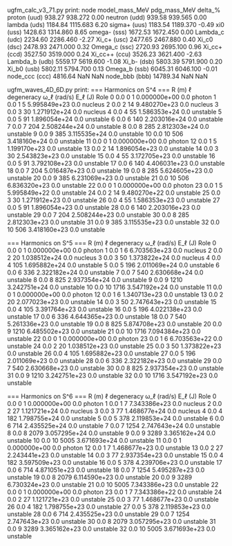 ugfm_calc_v3_71.py print:
          node  model_mass_MeV  pdg_mass_MeV  delta_%
  proton (uud)          938.27       938.272     0.00
 neutron (udd)          939.58       939.565     0.00
  lambda (uds)         1184.84      1115.683     6.20
  sigma+ (uus)         1183.54      1189.370    -0.49
     xi0 (uss)         1428.63      1314.860     8.65
  omega- (sss)         1672.53      1672.450     0.00
Lambda_c (udc)         2234.60      2286.460    -2.27
   Xi_c+ (usc)         2477.65      2467.880     0.40
   Xi_c0 (dsc)         2478.93      2471.000     0.32
 Omega_c (ssc)         2720.93      2695.100     0.96
  Xi_cc+ (ccd)         3527.50      3519.000     0.24
 Xi_cc++ (ccu)         3526.23      3621.400    -2.63
Lambda_b (udb)         5559.17      5619.600    -1.08
   Xi_b- (dsb)         5803.39      5791.900     0.20
   Xi_b0 (usb)         5802.11      5794.700     0.13
 Omega_b (ssb)         6045.31      6046.100    -0.01
node_ccc (ccc)         4816.64           NaN      NaN
node_bbb (bbb)        14789.34           NaN      NaN


ugfm_waves_4D_6D.py print:
=== Harmonics on S^4 ===
    R (m)   ℓ  degeneracy   ω_ℓ (rad/s)  E_ℓ (J)      Role
0     0.0   0           1  0.000000e+00      0.0    photon
1     0.0   1           5  5.995849e+23      0.0   nucleus
2     0.0   2          14  9.480270e+23      0.0   nucleus
3     0.0   3          30  1.271912e+24      0.0   nucleus
4     0.0   4          55  1.586353e+24      0.0  unstable
5     0.0   5          91  1.896054e+24      0.0  unstable
6     0.0   6         140  2.203016e+24      0.0  unstable
7     0.0   7         204  2.508244e+24      0.0  unstable
8     0.0   8         285  2.812303e+24      0.0  unstable
9     0.0   9         385  3.115535e+24      0.0  unstable
10    0.0  10         506  3.418160e+24      0.0  unstable
11    0.0   0           1  0.000000e+00      0.0    photon
12    0.0   1           5  1.199170e+23      0.0  unstable
13    0.0   2          14  1.896054e+23      0.0  unstable
14    0.0   3          30  2.543823e+23      0.0  unstable
15    0.0   4          55  3.172705e+23      0.0  unstable
16    0.0   5          91  3.792108e+23      0.0  unstable
17    0.0   6         140  4.406031e+23      0.0  unstable
18    0.0   7         204  5.016487e+23      0.0  unstable
19    0.0   8         285  5.624605e+23      0.0  unstable
20    0.0   9         385  6.231069e+23      0.0  unstable
21    0.0  10         506  6.836320e+23      0.0  unstable
22    0.0   0           1  0.000000e+00      0.0    photon
23    0.0   1           5  5.995849e+22      0.0  unstable
24    0.0   2          14  9.480270e+22      0.0  unstable
25    0.0   3          30  1.271912e+23      0.0  unstable
26    0.0   4          55  1.586353e+23      0.0  unstable
27    0.0   5          91  1.896054e+23      0.0  unstable
28    0.0   6         140  2.203016e+23      0.0  unstable
29    0.0   7         204  2.508244e+23      0.0  unstable
30    0.0   8         285  2.812303e+23      0.0  unstable
31    0.0   9         385  3.115535e+23      0.0  unstable
32    0.0  10         506  3.418160e+23      0.0  unstable

=== Harmonics on S^5 ===
    R (m)   ℓ  degeneracy   ω_ℓ (rad/s)  E_ℓ (J)      Role
0     0.0   0           1  0.000000e+00      0.0    photon
1     0.0   1           6  6.703563e+23      0.0   nucleus
2     0.0   2          20  1.038512e+24      0.0   nucleus
3     0.0   3          50  1.373822e+24      0.0   nucleus
4     0.0   4         105  1.695882e+24      0.0  unstable
5     0.0   5         196  2.011069e+24      0.0  unstable
6     0.0   6         336  2.322182e+24      0.0  unstable
7     0.0   7         540  2.630668e+24      0.0  unstable
8     0.0   8         825  2.937354e+24      0.0  unstable
9     0.0   9        1210  3.242751e+24      0.0  unstable
10    0.0  10        1716  3.547192e+24      0.0  unstable
11    0.0   0           1  0.000000e+00      0.0    photon
12    0.0   1           6  1.340713e+23      0.0  unstable
13    0.0   2          20  2.077023e+23      0.0  unstable
14    0.0   3          50  2.747643e+23      0.0  unstable
15    0.0   4         105  3.391764e+23      0.0  unstable
16    0.0   5         196  4.022138e+23      0.0  unstable
17    0.0   6         336  4.644365e+23      0.0  unstable
18    0.0   7         540  5.261336e+23      0.0  unstable
19    0.0   8         825  5.874708e+23      0.0  unstable
20    0.0   9        1210  6.485502e+23      0.0  unstable
21    0.0  10        1716  7.094384e+23      0.0  unstable
22    0.0   0           1  0.000000e+00      0.0    photon
23    0.0   1           6  6.703563e+22      0.0  unstable
24    0.0   2          20  1.038512e+23      0.0  unstable
25    0.0   3          50  1.373822e+23      0.0  unstable
26    0.0   4         105  1.695882e+23      0.0  unstable
27    0.0   5         196  2.011069e+23      0.0  unstable
28    0.0   6         336  2.322182e+23      0.0  unstable
29    0.0   7         540  2.630668e+23      0.0  unstable
30    0.0   8         825  2.937354e+23      0.0  unstable
31    0.0   9        1210  3.242751e+23      0.0  unstable
32    0.0  10        1716  3.547192e+23      0.0  unstable

=== Harmonics on S^6 ===
    R (m)   ℓ  degeneracy   ω_ℓ (rad/s)  E_ℓ (J)      Role
0     0.0   0           1  0.000000e+00      0.0    photon
1     0.0   1           7  7.343386e+23      0.0   nucleus
2     0.0   2          27  1.121721e+24      0.0   nucleus
3     0.0   3          77  1.468677e+24      0.0   nucleus
4     0.0   4         182  1.798755e+24      0.0  unstable
5     0.0   5         378  2.119853e+24      0.0  unstable
6     0.0   6         714  2.435525e+24      0.0  unstable
7     0.0   7        1254  2.747643e+24      0.0  unstable
8     0.0   8        2079  3.057295e+24      0.0  unstable
9     0.0   9        3289  3.365162e+24      0.0  unstable
10    0.0  10        5005  3.671693e+24      0.0  unstable
11    0.0   0           1  0.000000e+00      0.0    photon
12    0.0   1           7  1.468677e+23      0.0  unstable
13    0.0   2          27  2.243441e+23      0.0  unstable
14    0.0   3          77  2.937354e+23      0.0  unstable
15    0.0   4         182  3.597509e+23      0.0  unstable
16    0.0   5         378  4.239706e+23      0.0  unstable
17    0.0   6         714  4.871051e+23      0.0  unstable
18    0.0   7        1254  5.495287e+23      0.0  unstable
19    0.0   8        2079  6.114590e+23      0.0  unstable
20    0.0   9        3289  6.730324e+23      0.0  unstable
21    0.0  10        5005  7.343386e+23      0.0  unstable
22    0.0   0           1  0.000000e+00      0.0    photon
23    0.0   1           7  7.343386e+22      0.0  unstable
24    0.0   2          27  1.121721e+23      0.0  unstable
25    0.0   3          77  1.468677e+23      0.0  unstable
26    0.0   4         182  1.798755e+23      0.0  unstable
27    0.0   5         378  2.119853e+23      0.0  unstable
28    0.0   6         714  2.435525e+23      0.0  unstable
29    0.0   7        1254  2.747643e+23      0.0  unstable
30    0.0   8        2079  3.057295e+23      0.0  unstable
31    0.0   9        3289  3.365162e+23      0.0  unstable
32    0.0  10        5005  3.671693e+23      0.0  unstable
